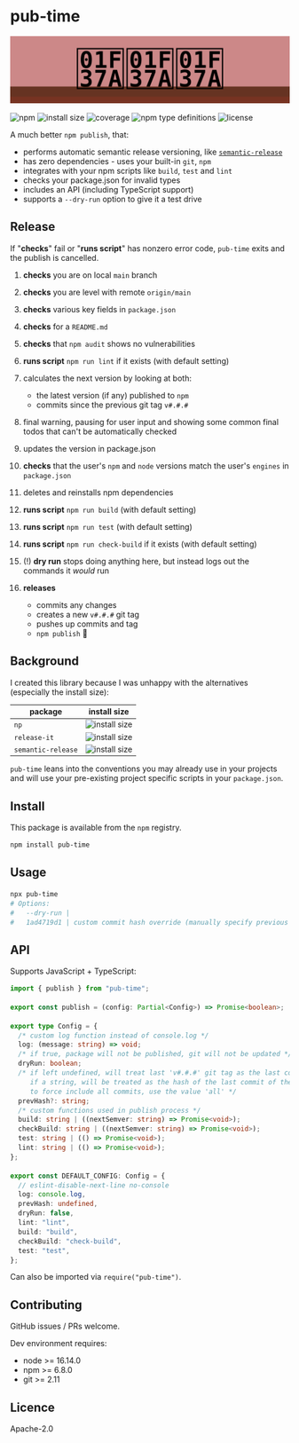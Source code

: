 # pub-time

![banner](banner.svg)

![npm](https://img.shields.io/npm/v/pub-time)
![install size](https://packagephobia.com/badge?p=pub-time)
![coverage](https://img.shields.io/badge/dynamic/json?url=https%3A%2F%2Fraw.githubusercontent.com%2Ftbjgolden%2Fpub-time%2Fmain%2Fcoverage.json&label=coverage&query=$.total.lines.pct&color=brightgreen&suffix=%25)
![npm type definitions](https://img.shields.io/npm/types/pub-time)
![license](https://img.shields.io/npm/l/pub-time)

A much better `npm publish`, that:

- performs automatic semantic release versioning, like
  [`semantic-release`](https://github.com/semantic-release/semantic-release#commit-message-format)
- has zero dependencies - uses your built-in `git`, `npm`
- integrates with your npm scripts like `build`, `test` and `lint`
- checks your package.json for invalid types
- includes an API (including TypeScript support)
- supports a `--dry-run` option to give it a test drive

## Release

If "**checks**" fail or "**runs script**" has nonzero error code, `pub-time` exits and the publish
is cancelled.

1. **checks** you are on local `main` branch
2. **checks** you are level with remote `origin/main`
3. **checks** various key fields in `package.json`
4. **checks** for a `README.md`
5. **checks** that `npm audit` shows no vulnerabilities
6. **runs script** `npm run lint` if it exists (with default setting)
7. calculates the next version by looking at both:

   - the latest version (if any) published to `npm`
   - commits since the previous git tag `v#.#.#`

8. final warning, pausing for user input and showing some common final todos that can't be
   automatically checked
9. updates the version in package.json
10. **checks** that the user's `npm` and `node` versions match the user's `engines` in
    `package.json`
11. deletes and reinstalls npm dependencies
12. **runs script** `npm run build` (with default setting)
13. **runs script** `npm run test` (with default setting)
14. **runs script** `npm run check-build` if it exists (with default setting)
15. (!) **dry run** stops doing anything here, but instead logs out the commands it _would_ run
16. **releases**

    - commits any changes
    - creates a new `v#.#.#` git tag
    - pushes up commits and tag
    - `npm publish` 🎉

## Background

I created this library because I was unhappy with the alternatives (especially the install size):

| package            | install size                                                        |
| ------------------ | ------------------------------------------------------------------- |
| `np`               | ![install size](https://packagephobia.com/badge?p=np)               |
| `release-it`       | ![install size](https://packagephobia.com/badge?p=release-it)       |
| `semantic-release` | ![install size](https://packagephobia.com/badge?p=semantic-release) |

`pub-time` leans into the conventions you may already use in your projects and will use your
pre-existing project specific scripts in your `package.json`.

## Install

This package is available from the `npm` registry.

```sh
npm install pub-time
```

## Usage

```sh
npx pub-time
# Options:
#   --dry-run |
#   1ad4719d1 | custom commit hash override (manually specify previous release commit)
```

## API

Supports JavaScript + TypeScript:

```ts
import { publish } from "pub-time";

export const publish = (config: Partial<Config>) => Promise<boolean>;

export type Config = {
  /* custom log function instead of console.log */
  log: (message: string) => void;
  /* if true, package will not be published, git will not be updated */
  dryRun: boolean;
  /* if left undefined, will treat last 'v#.#.#' git tag as the last commit of the prev release
     if a string, will be treated as the hash of the last commit of the prev release
     to force include all commits, use the value 'all' */
  prevHash?: string;
  /* custom functions used in publish process */
  build: string | ((nextSemver: string) => Promise<void>);
  checkBuild: string | ((nextSemver: string) => Promise<void>);
  test: string | (() => Promise<void>);
  lint: string | (() => Promise<void>);
};

export const DEFAULT_CONFIG: Config = {
  // eslint-disable-next-line no-console
  log: console.log,
  prevHash: undefined,
  dryRun: false,
  lint: "lint",
  build: "build",
  checkBuild: "check-build",
  test: "test",
};
```

Can also be imported via `require("pub-time")`.

## Contributing

GitHub issues / PRs welcome.

Dev environment requires:

- node >= 16.14.0
- npm >= 6.8.0
- git >= 2.11

## Licence

Apache-2.0
